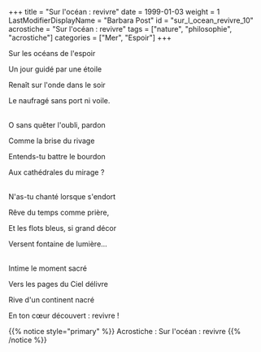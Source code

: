 +++
title = "Sur l'océan : revivre"
date = 1999-01-03
weight = 1
LastModifierDisplayName = "Barbara Post"
id = "sur_l_ocean_revivre_10"
acrostiche = "Sur l'océan : revivre"
tags = ["nature", "philosophie", "acrostiche"]
categories = ["Mer", "Espoir"]
+++

Sur les océans de l'espoir

Un jour guidé par une étoile

Renaît sur l'onde dans le soir

Le naufragé sans port ni voile.

 \
O sans quêter l'oubli, pardon

Comme la brise du rivage

Entends-tu battre le bourdon

Aux cathédrales du mirage ?

 \
N'as-tu chanté lorsque s'endort

Rêve du temps comme prière,

Et les flots bleus, si grand décor

Versent fontaine de lumière...

 \
Intime le moment sacré

Vers les pages du Ciel délivre

Rive d'un continent nacré

En ton cœur découvert : revivre !

{{% notice style="primary" %}}
Acrostiche : Sur l'océan : revivre
{{% /notice %}}
